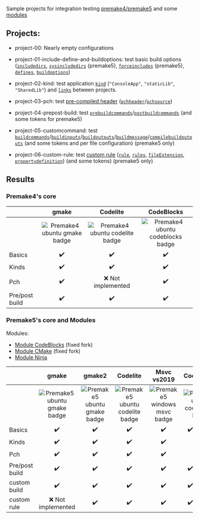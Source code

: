 Sample projects for integration testing [premake4/premake5](https://premake.github.io/) and some [modules](https://premake.github.io/community/modules)

## Projects:

- project-00:
Nearly empty configurations

- project-01-include-define-and-buildoptions:
test basic build options ([`includedirs`](https://premake.github.io/docs/includedirs), [`sysincludedirs`](https://premake.github.io/docs/sysincludedirs) (premake5), [`forceincludes`](https://premake.github.io/docs/forceincludes) (premake5), [`defines`](https://premake.github.io/docs/defines), [`buildoptions`](https://premake.github.io/docs/buildoptions))

- project-02-kind:
test application [`kind`](https://premake.github.io/docs/kind) (`"ConsoleApp"`, `"staticLib"`, `"SharedLib"`) and [`links`](https://premake.github.io/docs/links) between projects.

- project-03-pch:
test [pre-compiled header](https://premake.github.io/docs/Precompiled-Headers) ([`pchheader`](https://premake.github.io/docs/pchheader)/[`pchsource`](https://premake.github.io/docs/pchsource))

- project-04-prepost-build:
test [`prebuildcommands`](https://premake.github.io/docs/prebuildcommands)/[`postbuildcommands`](https://premake.github.io/docs/postbuildcommands) (and some tokens for premake5)

- project-05-customcommand:
test [`buildcommands`](https://premake.github.io/docs/buildcommands)/[`buildinputs`](https://premake.github.io/docs/buildinputs)/[`buildoutputs`](https://premake.github.io/docs/buildoutputs)/[`buildmessage`](https://premake.github.io/docs/buildmessage)/[`compilebuildoutputs`](https://premake.github.io/docs/compilebuildoutputs) (and some tokens and per file configuration) (premake5 only)

- project-06-custom-rule:
test [custom rule](https://premake.github.io/docs/Custom-Rules) ([`rule`](https://premake.github.io/docs/rule), [`rules`](https://premake.github.io/docs/rules), [`fileExtension`](https://premake.github.io/docs/fileExtension), [`propertydefinition`](https://premake.github.io/docs/propertydefinition)) (and some tokens) (premake5 only)

## Results

### Premake4's core

||gmake|Codelite|CodeBlocks|
|:---|:---:|:---:|:---:|
||![Premake4 ubuntu gmake badge](https://github.com/Jarod42/premake-sample-projects/workflows/premake4-ubuntu-gmake/badge.svg)|![Premake4 ubuntu codelite badge](https://github.com/Jarod42/premake-sample-projects/workflows/premake4-ubuntu-codelite/badge.svg)|![Premake4 ubuntu codeblocks badge](https://github.com/Jarod42/premake-sample-projects/workflows/premake4-ubuntu-codeblocks/badge.svg)|
|Basics| :heavy_check_mark: |:heavy_check_mark:|:heavy_check_mark:|
|Kinds|:heavy_check_mark:|:heavy_check_mark:|:heavy_check_mark:|
|Pch|:heavy_check_mark:|:x: Not implemented|:heavy_check_mark:|
|Pre/post build|:heavy_check_mark:|:heavy_check_mark:|:heavy_check_mark:|

### Premake5's core and Modules

Modules:
- [Module CodeBlocks](https://github.com/Jarod42/premake-codeblocks) (fixed fork)
- [Module CMake](https://github.com/Jarod42/premake-cmake) (fixed fork)
- [Module Ninja](https://github.com/jimon/premake-ninja)

||gmake|gmake2|Codelite|Msvc vs2019|CodeBlocks|CMake|Ninja|
|:---|:---:|:---:|:---:|:---:|:---:|:---:|:---:|
||![Premake5 ubuntu gmake badge](https://github.com/Jarod42/premake-sample-projects/workflows/premake5-ubuntu-gmake/badge.svg)|![Premake5 ubuntu gmake badge](https://github.com/Jarod42/premake-sample-projects/workflows/premake5-ubuntu-gmake2/badge.svg)|![Premake5 ubuntu codelite badge](https://github.com/Jarod42/premake-sample-projects/workflows/premake5-ubuntu-codelite/badge.svg)|![Premake5 windows msvc badge](https://github.com/Jarod42/premake-sample-projects/workflows/premake5-windows-msvc/badge.svg)|![Premake5 ubuntu codeblocks badge](https://github.com/Jarod42/premake-sample-projects/workflows/premake5-ubuntu-codeblocks/badge.svg)|![Premake5 ubuntu cmake badge](https://github.com/Jarod42/premake-sample-projects/workflows/premake5-ubuntu-cmake/badge.svg)|![Premake5 ubuntu ninja badge](https://github.com/Jarod42/premake-sample-projects/workflows/premake5-ubuntu-ninja/badge.svg)|
|Basics|:heavy_check_mark:|:heavy_check_mark:|:heavy_check_mark:|:heavy_check_mark:|:heavy_check_mark: (Fixed)|:heavy_check_mark: (Fixed)|:heavy_check_mark:|
|Kinds|:heavy_check_mark:|:heavy_check_mark:|:heavy_check_mark:|:heavy_check_mark:|:heavy_check_mark:|:heavy_check_mark: (Fixed)|:heavy_check_mark:|
|Pch|:heavy_check_mark:|:heavy_check_mark:|:heavy_check_mark:|:heavy_check_mark:|:heavy_check_mark:|:heavy_check_mark:|:heavy_check_mark:|
|Pre/post build|:heavy_check_mark:|:heavy_check_mark:|:heavy_check_mark:|:heavy_check_mark:|:heavy_check_mark: (Fixed)|:heavy_check_mark: (Fixed)|:heavy_check_mark:|
|custom build|:heavy_check_mark:|:heavy_check_mark:|:heavy_check_mark:|:heavy_check_mark:|:heavy_check_mark: (Fixed)|:heavy_check_mark: (Fixed)|:heavy_check_mark:|
|custom rule|:x: Not implemented|:heavy_check_mark:|:heavy_check_mark:|:heavy_check_mark:|:heavy_check_mark: (Fixed)|:heavy_check_mark: (Fixed)|:heavy_check_mark:|

